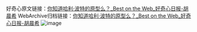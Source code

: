 好奇心原文链接：[你知道哈利·波特的原型么？_Best on the Web_好奇心日报-胡晨希](https://www.qdaily.com/articles/7318.html)
WebArchive归档链接：[你知道哈利·波特的原型么？_Best on the Web_好奇心日报-胡晨希](http://web.archive.org/web/20190623172253/https://www.qdaily.com/articles/7318.html)
![image](http://ww3.sinaimg.cn/large/007d5XDply1g3x2oadl14j30u02787wh)